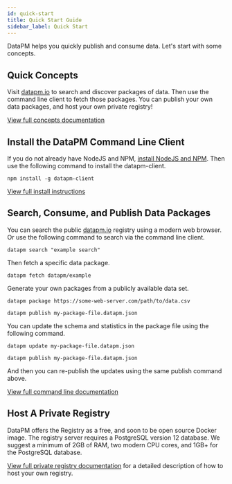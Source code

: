 ```yaml
---
id: quick-start
title: Quick Start Guide
sidebar_label: Quick Start
---
```


DataPM helps you quickly publish and consume data. Let's start with some concepts.

## Quick Concepts

Visit [datapm.io](https://datapm.io) to search and discover packages of data. Then use the command line client to fetch those packages. You can publish your own data packages, and host your own private registry!

[View full concepts documentation](concepts.md)

## Install the DataPM Command Line Client

If you do not already have NodeJS and NPM, [install NodeJS and NPM](https://nodejs.org/en/). Then use the following command to install the datapm-client.

```text
npm install -g datapm-client
```

[View full install instructions](command-line-client.md)

## Search, Consume, and Publish Data Packages

You can search the public [datapm.io](https://datapm.io) registry using a modern web browser. Or use the following command to search via the command line client.

```text
datapm search "example search"
```

Then fetch a specific data package.

```text
datapm fetch datapm/example
```

Generate your own packages from a publicly available data set.

```text
datapm package https://some-web-server.com/path/to/data.csv

datapm publish my-package-file.datapm.json
```

You can update the schema and statistics in the package file using the following command.

```text
datapm update my-package-file.datapm.json

datapm publish my-package-file.datapm.json
```

And then you can re-publish the updates using the same publish command above.

[View full command line documentation](command-line-client.md)

## Host A Private Registry

DataPM offers the Registry as a free, and soon to be open source Docker image. The registry server requires a PostgreSQL version 12 database. We suggest a minimum of 2GB of RAM, two modern CPU cores, and 1GB+ for the PostgreSQL database.

[View full private registry documentation](private-registry.md) for a detailed description of how to host your own registry.
